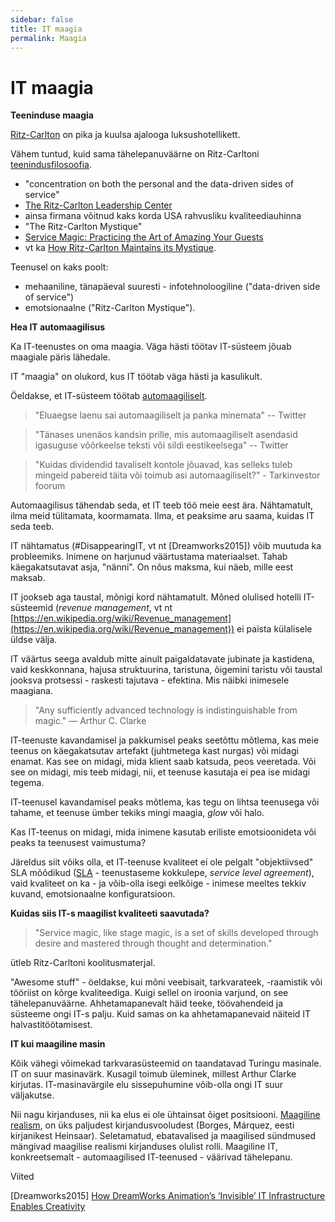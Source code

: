 ```yaml
---
sidebar: false
title: IT maagia
permalink: Maagia
---
```


# IT maagia

__Teeninduse maagia__

[Ritz-Carlton](https://en.wikipedia.org/wiki/The_Ritz-Carlton_Hotel_Company
) on pika ja kuulsa ajalooga luksushotellikett.

Vähem tuntud, kuid sama tähelepanuväärne on Ritz-Carltoni [teenindusfilosoofia](http://www.ritzcarlton.com/en/about/gold-standards).  

- "concentration on both the personal and the data-driven sides of service"
- [The Ritz-Carlton Leadership Center](http://ritzcarltonleadershipcenter.com/)
- ainsa firmana võitnud kaks korda USA rahvusliku kvaliteediauhinna
- "The Ritz-Carlton Mystique"
- [Service Magic: Practicing the Art of Amazing Your Guests](http://ritzcarltonleadershipcenter.com/2016/02/service-magic-practicing-the-art-of-amazing-your-guests/)
- vt ka [How Ritz-Carlton Maintains its Mystique](https://www.bloomberg.com/news/articles/2007-02-13/how-ritz-carlton-maintains-its-mystiquebusinessweek-business-news-stock-market-and-financial-advice).

Teenusel on kaks poolt:

-  mehaaniline, tänapäeval suuresti - infotehnoloogiline ("data-driven side of service")
- emotsionaalne ("Ritz-Carlton Mystique").

__Hea IT automaagilisus__

Ka IT-teenustes on oma maagia. Väga hästi töötav IT-süsteem jõuab maagiale päris lähedale.

IT "maagia" on olukord, kus IT töötab väga hästi ja kasulikult.

Öeldakse, et IT-süsteem töötab [automaagiliselt](https://en.wikipedia.org/wiki/Magic_(programming)).

> "Eluaegse laenu sai automaagiliselt ja panka minemata" -- Twitter

> "Tänases unenäos kandsin prille, mis automaagiliselt asendasid igasuguse võõrkeelse teksti või sildi eestikeelsega" -- Twitter

> "Kuidas dividendid tavaliselt kontole jõuavad, kas selleks tuleb mingeid pabereid täita või toimub asi automaagiliselt?" - Tarkinvestor foorum

Automaagilisus tähendab seda, et IT teeb töö meie eest ära. Nähtamatult, ilma meid tülitamata, koormamata. Ilma, et peaksime aru saama, kuidas IT seda teeb.

IT nähtamatus (#DisappearingIT, vt nt [Dreamworks2015]) võib muutuda ka probleemiks. Inimene on harjunud väärtustama materiaalset. Tahab käegakatsutavat asja, "nänni". On nõus maksma, kui näeb, mille eest maksab.

IT jookseb aga taustal, mõnigi kord nähtamatult. Mõned olulised hotelli  IT-süsteemid (_revenue management_, vt nt [https://en.wikipedia.org/wiki/Revenue_management](https://en.wikipedia.org/wiki/Revenue_management)) ei paista külalisele üldse välja.

IT väärtus seega avaldub mitte ainult paigaldatavate jubinate ja kastidena, vaid keskkonnana, hajusa struktuurina, taristuna, õigemini taristu või taustal jooksva protsessi - raskesti tajutava - efektina. Mis näibki inimesele maagiana.

> "Any sufficiently advanced technology is indistinguishable from magic." &mdash; Arthur C. Clarke

IT-teenuste kavandamisel ja pakkumisel peaks seetõttu mõtlema, kas meie teenus on käegakatsutav artefakt (juhtmetega kast nurgas) või midagi enamat. Kas see on midagi, mida klient saab katsuda, peos veeretada. Või see on midagi, mis teeb midagi, nii, et teenuse kasutaja ei pea ise midagi tegema.

IT-teenusel kavandamisel peaks mõtlema, kas tegu on lihtsa teenusega või tahame, et teenuse ümber tekiks mingi maagia, _glow_ või halo.

Kas IT-teenus on midagi, mida inimene kasutab eriliste emotsioonideta või peaks ta teenusest vaimustuma?

Järeldus siit võiks olla, et IT-teenuse kvaliteet ei ole pelgalt "objektiivsed" SLA mõõdikud ([SLA](https://en.wikipedia.org/wiki/Service-level_agreement) - teenustaseme kokkulepe, _service level agreement_), vaid kvaliteet on ka - ja võib-olla isegi eelkõige - inimese meeltes tekkiv kuvand, emotsionaalne konfiguratsioon.

__Kuidas siis IT-s maagilist kvaliteeti saavutada?__

> "Service magic, like stage magic, is a set of skills developed through desire and mastered through thought and determination."

ütleb Ritz-Carltoni koolitusmaterjal.

"Awesome stuff" - öeldakse, kui mõni veebisait, tarkvarateek, -raamistik või tööriist on kõrge kvaliteediga. Kuigi sellel on iroonia varjund, on see tähelepanuväärne. Ahhetamapanevalt häid teeke, töövahendeid ja süsteeme ongi IT-s palju. Kuid samas on ka ahhetamapanevaid  näiteid IT halvastitöötamisest. 

__IT kui maagiline masin__

Kõik vähegi võimekad tarkvarasüsteemid on taandatavad Turingu masinale. IT on suur masinavärk. Kusagil toimub üleminek, millest Arthur Clarke kirjutas. IT-masinavärgile elu sissepuhumine võib-olla ongi IT suur väljakutse.

Nii nagu kirjanduses, nii ka elus ei ole ühtainsat õiget positsiooni. [Maagiline realism](https://et.wikipedia.org/wiki/Maagiline_realism), on üks paljudest kirjandusvooludest (Borges, Márquez, eesti kirjanikest Heinsaar). Seletamatud, ebatavalised ja  maagilised sündmused mängivad maagilise realismi kirjanduses olulist rolli. Maagiline IT, konkreetsemalt - automaagilised IT-teenused - väärivad tähelepanu.

Viited

[Dreamworks2015] [How DreamWorks Animation’s ‘Invisible’ IT Infrastructure Enables Creativity](https://www.hpematter.com/issue-no-7-fall-2015/heres-how-dreamworks-invisible-it-infrastructure-enables-creativity)